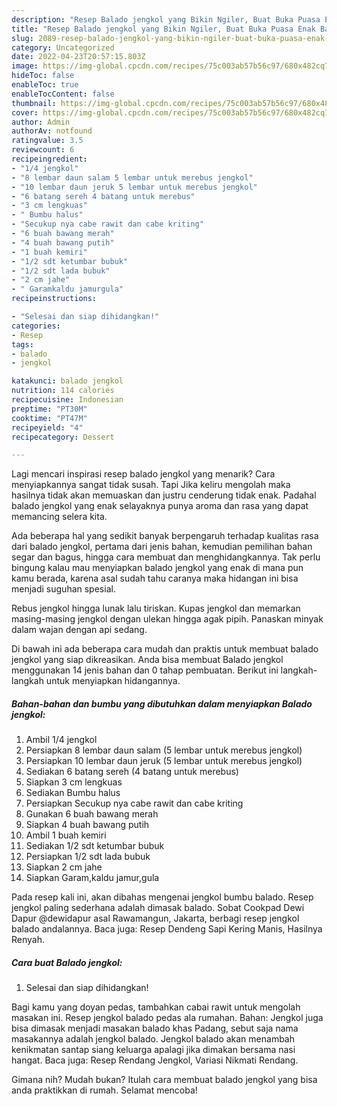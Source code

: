 ```yaml
---
description: "Resep Balado jengkol yang Bikin Ngiler, Buat Buka Puasa Enak Banget"
title: "Resep Balado jengkol yang Bikin Ngiler, Buat Buka Puasa Enak Banget"
slug: 2089-resep-balado-jengkol-yang-bikin-ngiler-buat-buka-puasa-enak-banget
category: Uncategorized
date: 2022-04-23T20:57:15.803Z
image: https://img-global.cpcdn.com/recipes/75c003ab57b56c97/680x482cq70/balado-jengkol-foto-resep-utama.jpg
hideToc: false
enableToc: true
enableTocContent: false
thumbnail: https://img-global.cpcdn.com/recipes/75c003ab57b56c97/680x482cq70/balado-jengkol-foto-resep-utama.jpg
cover: https://img-global.cpcdn.com/recipes/75c003ab57b56c97/680x482cq70/balado-jengkol-foto-resep-utama.jpg
author: Admin
authorAv: notfound
ratingvalue: 3.5
reviewcount: 6
recipeingredient:
- "1/4 jengkol"
- "8 lembar daun salam 5 lembar untuk merebus jengkol"
- "10 lembar daun jeruk 5 lembar untuk merebus jengkol"
- "6 batang sereh 4 batang untuk merebus"
- "3 cm lengkuas"
- " Bumbu halus"
- "Secukup nya cabe rawit dan cabe kriting"
- "6 buah bawang merah"
- "4 buah bawang putih"
- "1 buah kemiri"
- "1/2 sdt ketumbar bubuk"
- "1/2 sdt lada bubuk"
- "2 cm jahe"
- " Garamkaldu jamurgula"
recipeinstructions:

- "Selesai dan siap dihidangkan!"
categories:
- Resep
tags:
- balado
- jengkol

katakunci: balado jengkol 
nutrition: 114 calories
recipecuisine: Indonesian
preptime: "PT30M"
cooktime: "PT47M"
recipeyield: "4"
recipecategory: Dessert

---
```



Lagi mencari inspirasi resep balado jengkol yang menarik? Cara menyiapkannya sangat tidak susah. Tapi Jika keliru mengolah maka hasilnya tidak akan memuaskan dan justru cenderung tidak enak. Padahal balado jengkol yang enak selayaknya punya aroma dan rasa yang dapat memancing selera kita.


Ada beberapa hal yang sedikit banyak berpengaruh terhadap kualitas rasa dari balado jengkol, pertama dari jenis bahan, kemudian pemilihan bahan segar dan bagus, hingga cara membuat dan menghidangkannya. Tak perlu bingung kalau mau menyiapkan balado jengkol yang enak di mana pun kamu berada, karena asal sudah tahu caranya maka hidangan ini bisa menjadi suguhan spesial.

Rebus jengkol hingga lunak lalu tiriskan. Kupas jengkol dan memarkan masing-masing jengkol dengan ulekan hingga agak pipih. Panaskan minyak dalam wajan dengan api sedang.


Di bawah ini ada beberapa cara mudah dan praktis untuk membuat balado jengkol yang siap dikreasikan. Anda bisa membuat Balado jengkol menggunakan 14 jenis bahan dan 0 tahap pembuatan. Berikut ini langkah-langkah untuk menyiapkan hidangannya.

<!--inarticleads1-->

##### Bahan-bahan dan bumbu yang dibutuhkan dalam menyiapkan Balado jengkol:

1. Ambil 1/4 jengkol
1. Persiapkan 8 lembar daun salam (5 lembar untuk merebus jengkol)
1. Persiapkan 10 lembar daun jeruk (5 lembar untuk merebus jengkol)
1. Sediakan 6 batang sereh (4 batang untuk merebus)
1. Siapkan 3 cm lengkuas
1. Sediakan  Bumbu halus
1. Persiapkan Secukup nya cabe rawit dan cabe kriting
1. Gunakan 6 buah bawang merah
1. Siapkan 4 buah bawang putih
1. Ambil 1 buah kemiri
1. Sediakan 1/2 sdt ketumbar bubuk
1. Persiapkan 1/2 sdt lada bubuk
1. Siapkan 2 cm jahe
1. Siapkan  Garam,kaldu jamur,gula


Pada resep kali ini, akan dibahas mengenai jengkol bumbu balado. Resep jengkol paling sederhana adalah dimasak balado. Sobat Cookpad Dewi Dapur @dewidapur asal Rawamangun, Jakarta, berbagi resep jengkol balado andalannya. Baca juga: Resep Dendeng Sapi Kering Manis, Hasilnya Renyah. 

<!--inarticleads2-->

##### Cara buat Balado jengkol:


1. Selesai dan siap dihidangkan!

Bagi kamu yang doyan pedas, tambahkan cabai rawit untuk mengolah masakan ini. Resep jengkol balado pedas ala rumahan. Bahan: Jengkol juga bisa dimasak menjadi masakan balado khas Padang, sebut saja nama masakannya adalah jengkol balado. Jengkol balado akan menambah kenikmatan santap siang keluarga apalagi jika dimakan bersama nasi hangat. Baca juga: Resep Rendang Jengkol, Variasi Nikmati Rendang. 

Gimana nih? Mudah bukan? Itulah cara membuat balado jengkol yang bisa anda praktikkan di rumah. Selamat mencoba!
